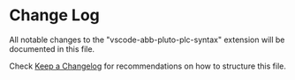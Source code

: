 # Change Log

All notable changes to the "vscode-abb-pluto-plc-syntax" extension will be documented in this file.

Check [Keep a Changelog](http://keepachangelog.com/) for recommendations on how to structure this file.
